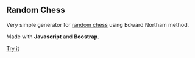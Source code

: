 Random Chess
------------

Very simple generator for [random chess](https://en.wikipedia.org/wiki/Chess960) using Edward Northam method.

Made with **Javascript** and **Boostrap**.
 
 [Try it](http://rbernand.github.io/randomChess/)
